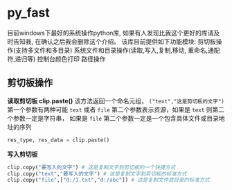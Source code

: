 # py_fast
目前windows下最好的系统操作python库, 如果有人发现比我这个更好的库请及时告知我, 在确认之后我会删除这个介绍。
该库目前提供如下功能模块: 剪切板操作(支持多文件和多目录) 系统文件和目录操作(读取,写入,复制,移动, 重命名,通配符,递归等) 控制台颜色打印 路径操作



## 剪切板操作

**读取剪切板 clip.paste()** 该方法返回一个命名元组， `("text","这是剪切板的文字")` 第一个参数有两种可能 `text` 或者 `file` 第二个参数表示资源，如果是 `text` 则第二个参数一定是字符串， 如果是 `file` 第二个参数一定是一个包含具体文件或目录地址的序列

```python
res_type, res_data = clip.paste()
```

**写入剪切板**

```python
clip.copy("要写入的文字") # 这是复制文字到剪切板的一个快捷方式
clip.copy("text","要写入的文字") # 这是复制文字到剪切板的标准方式
clip.copy("file",["d:/1.txt","d:/abc"]) # 这是复制文件或目录的标准方式
```

